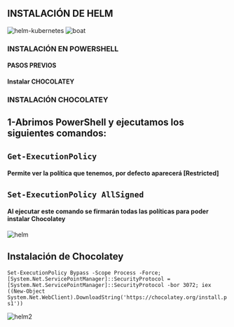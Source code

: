 ## **INSTALACIÓN DE HELM**  

![helm-kubernetes](https://user-images.githubusercontent.com/72433702/152120096-5b10f944-a51e-4a63-9c54-a9debcd9220b.png) ![boat](https://user-images.githubusercontent.com/72433702/152120333-20be82fd-f28c-45c6-9b35-c9729a605405.gif)



### INSTALACIÓN EN POWERSHELL

#### **PASOS PREVIOS**

#### **Instalar CHOCOLATEY**

### INSTALACIÓN CHOCOLATEY

## 1-Abrimos PowerShell y ejecutamos los siguientes comandos:

## `Get-ExecutionPolicy`
#### Permite ver la política que tenemos, por defecto aparecerá [Restricted]

## `Set-ExecutionPolicy AllSigned`

#### Al ejecutar este comando se firmarán todas las políticas para poder instalar Chocolatey

![helm](https://user-images.githubusercontent.com/72433702/152120048-4ea9f519-9ee1-4757-a1ea-048983efd219.PNG)

## Instalación de Chocolatey

`Set-ExecutionPolicy Bypass -Scope Process -Force; [System.Net.ServicePointManager]::SecurityProtocol = [System.Net.ServicePointManager]::SecurityProtocol -bor 3072; iex ((New-Object System.Net.WebClient).DownloadString('https://chocolatey.org/install.ps1'))`

![helm2](https://user-images.githubusercontent.com/72433702/152120555-4b3d6e56-86d4-40da-8079-97b5110388c1.PNG)
